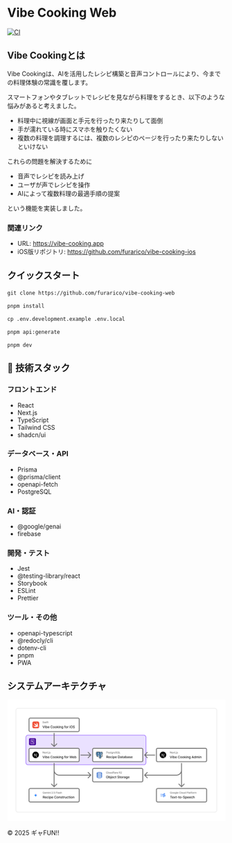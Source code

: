 # Vibe Cooking Web

[![CI](https://github.com/kantacky/vibe-cooking-web/actions/workflows/ci.yml/badge.svg)](https://github.com/kantacky/vibe-cooking-web/actions/workflows/ci.yml)

## Vibe Cookingとは

Vibe Cookingは、AIを活用したレシピ構築と音声コントロールにより、今までの料理体験の常識を覆します。

スマートフォンやタブレットでレシピを見ながら料理をするとき、以下のような悩みがあると考えました。

- 料理中に視線が画面と手元を行ったり来たりして面倒
- 手が濡れている時にスマホを触りたくない
- 複数の料理を調理するには、複数のレシピのページを行ったり来たりしないといけない

これらの問題を解決するために

- 音声でレシピを読み上げ
- ユーザが声でレシピを操作
- AIによって複数料理の最適手順の提案

という機能を実装しました。

### 関連リンク

- URL: https://vibe-cooking.app
- iOS版リポジトリ: https://github.com/furarico/vibe-cooking-ios

## クイックスタート

```
git clone https://github.com/furarico/vibe-cooking-web
```

```
pnpm install
```

```
cp .env.development.example .env.local
```

```
pnpm api:generate
```

```
pnpm dev
```

## 🔧 技術スタック

### フロントエンド

- React
- Next.js
- TypeScript
- Tailwind CSS
- shadcn/ui

### データベース・API

- Prisma
- @prisma/client
- openapi-fetch
- PostgreSQL

### AI・認証

- @google/genai
- firebase

### 開発・テスト

- Jest
- @testing-library/react
- Storybook
- ESLint
- Prettier

### ツール・その他

- openapi-typescript
- @redocly/cli
- dotenv-cli
- pnpm
- PWA

## システムアーキテクチャ

![システムアーキテクチャ図](./assets/system_architecture.png)

&copy; 2025 ギャFUN!!
